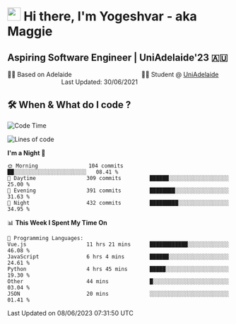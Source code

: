 <h1><img src="https://emojis.slackmojis.com/emojis/images/1531849430/4246/blob-sunglasses.gif?1531849430" width="30"/> Hi there, I'm Yogeshvar - aka Maggie</h1>

## Aspiring Software Engineer | UniAdelaide'23 🇦🇺  
🏂🏻  Based on Adelaide &nbsp;&nbsp;&nbsp;&nbsp;&nbsp;&nbsp;&nbsp;&nbsp;&nbsp;&nbsp;&nbsp;&nbsp;&nbsp;&nbsp;&nbsp;&nbsp;&nbsp;&nbsp;&nbsp;&nbsp;&nbsp;&nbsp;&nbsp;&nbsp;&nbsp;&nbsp;&nbsp;&nbsp;&nbsp;&nbsp;&nbsp;&nbsp;&nbsp;&nbsp;&nbsp;&nbsp;&nbsp;&nbsp;&nbsp;👨‍💻 Student @ [UniAdelaide](https://www.adelaide.edu.au)   &nbsp;&nbsp;&nbsp;&nbsp;&nbsp;&nbsp;&nbsp;&nbsp;&nbsp;&nbsp;&nbsp;&nbsp;&nbsp;&nbsp;&nbsp;&nbsp;&nbsp;&nbsp;&nbsp;&nbsp;&nbsp;&nbsp;&nbsp;&nbsp;&nbsp;&nbsp;&nbsp;&nbsp;&nbsp;&nbsp;&nbsp;Last Updated: 30/06/2021

## 🛠 When & What do I code ?  

<!--START_SECTION:waka-->
![Code Time](http://img.shields.io/badge/Code%20Time-2%2C248%20hrs%206%20mins-blue)

![Lines of code](https://img.shields.io/badge/From%20Hello%20World%20I%27ve%20Written-4.1%20million%20lines%20of%20code-blue)

**I'm a Night 🦉** 

```text
🌞 Morning                104 commits         ██░░░░░░░░░░░░░░░░░░░░░░░   08.41 % 
🌆 Daytime                309 commits         ██████░░░░░░░░░░░░░░░░░░░   25.00 % 
🌃 Evening                391 commits         ████████░░░░░░░░░░░░░░░░░   31.63 % 
🌙 Night                  432 commits         █████████░░░░░░░░░░░░░░░░   34.95 % 
```


📊 **This Week I Spent My Time On** 

```text
💬 Programming Languages: 
Vue.js                   11 hrs 21 mins      ████████████░░░░░░░░░░░░░   46.08 % 
JavaScript               6 hrs 4 mins        ██████░░░░░░░░░░░░░░░░░░░   24.61 % 
Python                   4 hrs 45 mins       █████░░░░░░░░░░░░░░░░░░░░   19.30 % 
Other                    44 mins             █░░░░░░░░░░░░░░░░░░░░░░░░   03.04 % 
JSON                     20 mins             ░░░░░░░░░░░░░░░░░░░░░░░░░   01.41 % 
```


 Last Updated on 08/06/2023 07:31:50 UTC
<!--END_SECTION:waka-->
